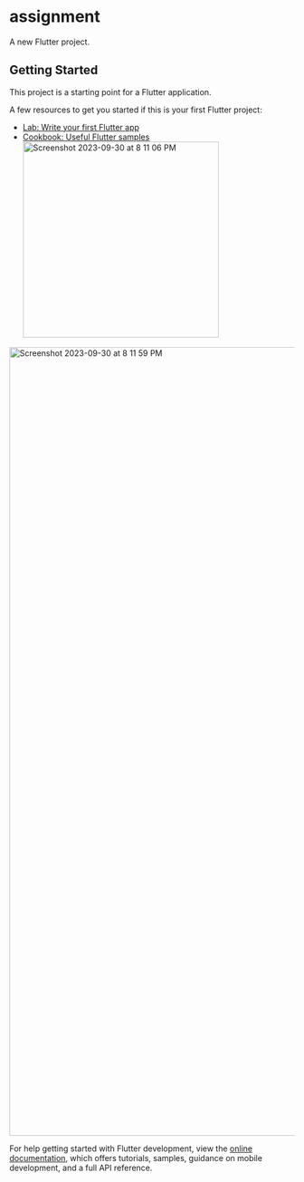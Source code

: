 # assignment

A new Flutter project.

## Getting Started

This project is a starting point for a Flutter application.

A few resources to get you started if this is your first Flutter project:

- [Lab: Write your first Flutter app](https://docs.flutter.dev/get-started/codelab)
- [Cookbook: Useful Flutter samples](https://docs.flutter.dev/cookbook)<img width="346" alt="Screenshot 2023-09-30 at 8 11 06 PM" src="https://github.com/shahad7464/app_devolpment/assets/95398692/9d2c28c1-ea49-4ba4-842f-e6b3cfb45293">

<img width="1393" alt="Screenshot 2023-09-30 at 8 11 59 PM" src="https://github.com/shahad7464/app_devolpment/assets/95398692/be9404a1-1e2e-499d-90c0-10f230673ad2">

For help getting started with Flutter development, view the
[online documentation](https://docs.flutter.dev/), which offers tutorials,
samples, guidance on mobile development, and a full API reference.
